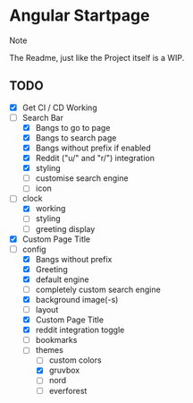 # Angular Startpage
> [!NOTE]
> The Readme, just like the Project itself is a WIP.

## TODO
- [X] Get CI / CD Working
- [ ] Search Bar
  - [X] Bangs to go to page
  - [X] Bangs to search page
  - [X] Bangs without prefix if enabled
  - [X] Reddit ("u/" and "r/") integration
  - [X] styling
  - [ ] customise search engine
  - [ ] icon
- [ ] clock
  - [X] working
  - [ ] styling
  - [ ] greeting display
- [X] Custom Page Title
- [ ] config
  - [X] Bangs without prefix
  - [X] Greeting
  - [X] default engine
  - [ ] completely custom search engine
  - [X] background image(-s)
  - [ ] layout
  - [X] Custom Page Title
  - [X] reddit integration toggle
  - [ ] bookmarks
  - [ ] themes
    - [ ] custom colors
    - [X] gruvbox
    - [ ] nord
    - [ ] everforest